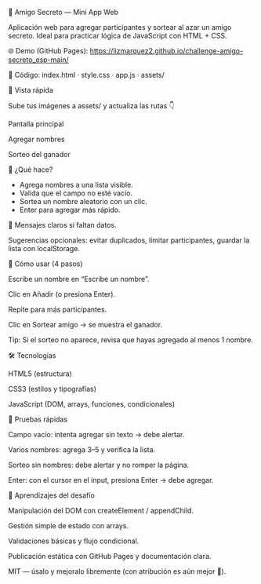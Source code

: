 🎁 Amigo Secreto — Mini App Web

Aplicación web para agregar participantes y sortear al azar un amigo secreto.
Ideal para practicar lógica de JavaScript con HTML + CSS.

🌐 Demo (GitHub Pages): https://lizmarquez2.github.io/challenge-amigo-secreto_esp-main/

📂 Código: index.html · style.css · app.js · assets/

👀 Vista rápida

Sube tus imágenes a assets/ y actualiza las rutas 👇

Pantalla principal


Agregar nombres


Sorteo del ganador


🧠 ¿Qué hace?

* Agrega nombres a una lista visible.
* Valida que el campo no esté vacío.
* Sortea un nombre aleatorio con un clic.
* Enter para agregar más rápido.


🔔 Mensajes claros si faltan datos.

Sugerencias opcionales: evitar duplicados, limitar participantes, guardar la lista con localStorage.


🚀 Cómo usar (4 pasos)

Escribe un nombre en “Escribe un nombre”.

Clic en Añadir (o presiona Enter).

Repite para más participantes.

Clic en Sortear amigo → se muestra el ganador.

Tip: Si el sorteo no aparece, revisa que hayas agregado al menos 1 nombre.


🛠️ Tecnologías

HTML5 (estructura)

CSS3 (estilos y tipografías)

JavaScript (DOM, arrays, funciones, condicionales)


🧪 Pruebas rápidas

Campo vacío: intenta agregar sin texto → debe alertar.

Varios nombres: agrega 3–5 y verifica la lista.

Sorteo sin nombres: debe alertar y no romper la página.

Enter: con el cursor en el input, presiona Enter → debe agregar.



📌 Aprendizajes del desafío

Manipulación del DOM con createElement / appendChild.

Gestión simple de estado con arrays.

Validaciones básicas y flujo condicional.

Publicación estática con GitHub Pages y documentación clara.



MIT — úsalo y mejoralo libremente (con atribución es aún mejor 🙌).

